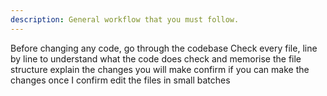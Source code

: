 ```yaml
---
description: General workflow that you must follow.
---
```


Before changing any code, go through the codebase
Check every file, line by line to understand what the code does
check and memorise the file structure
explain the changes you will make
confirm if you can make the changes
once I confirm edit the files in small batches